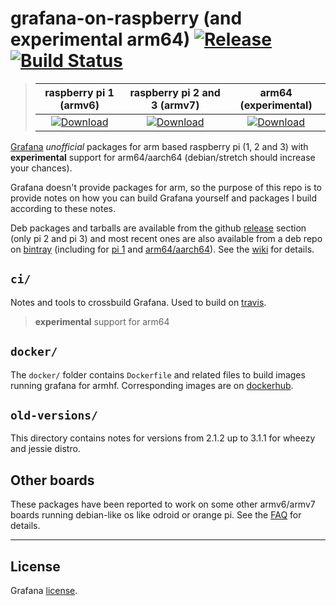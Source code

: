 # grafana-on-raspberry (and experimental arm64) [![Release][release-svg]][release_url] [![Build Status][ci-svg]][ci-url]

[release-svg]: https://img.shields.io/github/release/fg2it/grafana-on-raspberry.svg
[release_url]: https://github.com/fg2it/grafana-on-raspberry/releases/latest
[ci-svg]: https://travis-ci.org/fg2it/grafana-on-raspberry.svg?branch=master
[ci-url]: https://travis-ci.org/fg2it/grafana-on-raspberry

> | raspberry pi 1 (armv6) | raspberry pi 2 and 3 (armv7) | arm64 (experimental) |
> | :---: | :---: | :---: |
> | [ ![Download][pi1-svg] ][pi1-url] |  [ ![Download][pi2-svg] ][pi2-url] | [ ![Download][arm64-svg] ][arm64-url]

[pi1-svg]: https://api.bintray.com/packages/fg2it/deb-rpi-1b/grafana-on-raspberry/images/download.svg
[pi1-url]: https://bintray.com/fg2it/deb-rpi-1b/grafana-on-raspberry/_latestVersion
[pi2-svg]: https://api.bintray.com/packages/fg2it/deb/grafana-on-raspberry/images/download.svg
[pi2-url]: https://bintray.com/fg2it/deb/grafana-on-raspberry/_latestVersion
[arm64-svg]: https://api.bintray.com/packages/fg2it/deb-arm64/grafana-on-raspberry/images/download.svg
[arm64-url]: https://bintray.com/fg2it/deb-arm64/grafana-on-raspberry/_latestVersion

[Grafana](http://grafana.org) *unofficial* packages for arm based raspberry pi (1, 2 and 3) with **experimental** support for arm64/aarch64 (debian/stretch should increase your chances).

Grafana doesn't provide packages for arm, so the purpose of this repo is to provide notes
on how you can build Grafana yourself and packages I build according to these notes.

Deb packages and tarballs are available from the github [release][release] section
(only pi 2 and pi 3) and most recent ones are also available from a deb repo on
[bintray][bintray-pi2/3] (including for [pi 1][bintray-pi1] and [arm64/aarch64][bintray-arm64]). See the
[wiki](../../wiki) for details.

[release]: https://github.com/fg2it/grafana-on-raspberry/releases
[bintray-pi2/3]: https://bintray.com/fg2it/deb/grafana-on-raspberry "bintray repo for pi 2/3"
[bintray-pi1]: https://bintray.com/fg2it/deb-rpi-1b/grafana-on-raspberry "bintray repo for pi 1b"
[bintray-arm64]: https://bintray.com/fg2it/deb-arm64/grafana-on-raspberry "bintray repo for arm64/aarch64"

## `ci/`

Notes and tools to crossbuild Grafana. Used to build on [travis](https://travis-ci.org/).

> **experimental** support for arm64

## `docker/`

The `docker/` folder contains `Dockerfile` and related files to build images
running grafana for armhf. Corresponding images are on [dockerhub](https://hub.docker.com/r/fg2it/grafana-armhf/).

## `old-versions/`

This directory contains notes for versions from 2.1.2 up to 3.1.1 for wheezy and jessie distro.

## Other boards

These packages have been reported to work on some other armv6/armv7 boards running
debian-like os like odroid or orange pi. See the [FAQ](../../wiki/FAQ) for details.

---

## License

Grafana [license](https://github.com/grafana/grafana/blob/master/LICENSE.md).
